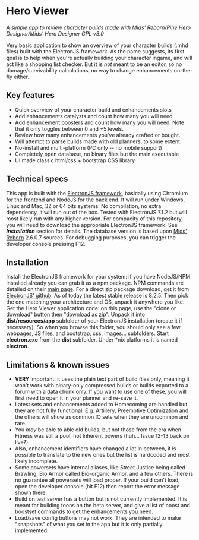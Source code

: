 # Hero Viewer
_A simple app to review character builds made with Mids' Reborn/Pine Hero Designer/Mids' Hero Designer_
_GPL v3.0_

Very basic application to show an overview of your character builds (.mhd files) built with the ElectronJS framework.
As the name suggests, its first goal is to help when you're actually building your character ingame, and will act like a shopping list checker.
But it is _not_ meant to be an editor, so no damage/survivability calculations, no way to change enhancements on-the-fly either.

## Key features
* Quick overview of your character build and enhancements slots
* Add enhancements catalysts and count how many you will need
* Add enhancement boosters and count how many you will need. Note that it only toggles between 0 and +5 levels.
* Review how many enhancements you've already crafted or bought.
* Will attempt to parse builds made with old planners, to some extent.
* No-install and multi-platform (PC only -- no mobile support)
* Completely open database, no binary files but the main executable
* UI made classic html/css + bootstrap CSS library

## Technical specs
This app is built with the [ElectronJS framework](https://electronjs.org/), basically using Chromium for the frontend and NodeJS for the back end.
It will run under Windows, Linux and Mac, 32 or 64 bits systems. No compilation, no extra dependency, it will run out of the box. Tested with ElectronJS 7.1.2 but will most likely run with any higher version.
For compacity of this repository, you will need to download the appropriate ElectronJS framework. See ___Installation___ section for details.
The database version is based upon [Mids' Reborn](https://github.com/Crytilis/mids-reborn-hero-designer/) 2.6.0.7 sources.
For debugging purposes, you can trigger the developer console pressing F12.

## Installation
Install the ElectronJS framework for your system: if you have NodeJS/NPM installed already you can grab it as a npm package. NPM commands are detailed on their [main page](https://electronjs.org/).
For a direct zip package download, get it from [ElectronJS' github](https://github.com/electron/electron/releases/tag/v8.2.5). As of today the latest stable release is 8.2.5. Then pick the one matching your architecture and OS, unpack it anywhere you like.
Get the Hero Viewer application code: on this page, use the "clone or download" button then "download as zip".
Unpack it into __dist/resources/app__ subfolder of your ElectronJS installation (create it if necessary). So when you browse this folder, you should only see a few webpages, JS files, and bootstrap, css, images... subfolders.
Start __electron.exe__ from the __dist__ subfolder. Under *nix platforms it is named __electron__.

## Limitations & known issues
* __VERY__ important: it uses the plain text part of build files only, meaning it won't work with binary-only compressed builds or builds exported to a forum with a data chunk only. If you want to use one of these, you will first need to open it in your planner and re-save it.
* Latest sets and enhancements added to Homecoming are handled but they are not fully functional. E.g. Artillery, Preemptive Optimization and the others will show as common IO sets when they are uncommon and rare.
* You _may_ be able to able old builds, but not those from the era when Fitness was still a pool, not Inherent powers (huh... Issue 12-13 back on live?).  
* Also, enhancement identifiers have changed a lot in between, it is possible to translate to the new ones but the list is hardcoded and most likely incomplete.
* Some powersets have internal aliases, like Street Justice being called Brawling, Bio Armor called Bio-organic Armor, and a few others. There is no guarantee all powersets will load proper. If your build can't load, open the developer console (hit F12) then report the error message shown there.
* Build on test server has a button but is not currently implemented. It is meant for building toons on the beta server, and give a list of boost and boostset commands to get the enhancements you need.
* Load/save config buttons may not work. They are intended to make "snapshots" of what you set in the app but it is only partially implemented.